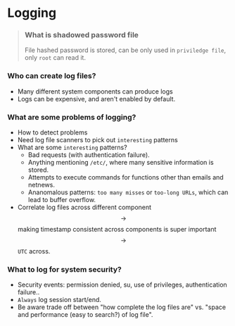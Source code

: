 # Logging

> ### What is shadowed password file
> File hashed password is stored, can be only used in `priviledge file`, only `root` can read it.

### Who can create log files?
* Many different system components can produce logs
* Logs can be expensive, and aren't enabled by default.

### What are some problems of logging?
* How to detect problems
* Need log file scanners to pick out `interesting` patterns
* What are some `interesting` patterns?
    * Bad requests (with authentication failure).
    * Anything mentioning `/etc/`, where many sensitive information is stored.
    * Attempts to execute commands for functions other than emails and netnews.
    * Ananomalous patterns: `too many misses` or `too-long URLs`, which can lead to buffer overflow.
* Correlate log files across different component $$\rightarrow$$ making timestamp consistent across components is super important $$\rightarrow$$ `UTC` across.

### What to log for system security?
* Security events: permission denied, su, use of privileges, authentication failure..
* `Always` log session start/end.
* Be aware trade off between "how complete the log files are" vs. "space and performance (easy to search?) of log file".






